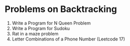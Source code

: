 # Problems on Backtracking

1. Write a Program for N Queen Problem
2. Write a Program for Sudoku
3. Rat in a maze problem
4. Letter Combinations of a Phone Number (Leetcode 17)
